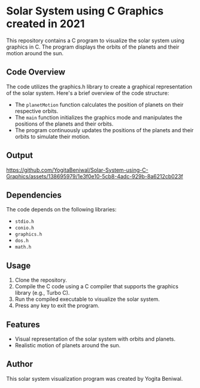 # Solar System using C Graphics created in 2021

This repository contains a C program to visualize the solar system using graphics in C. The program displays the orbits of the planets and their motion around the sun.

## Code Overview

The code utilizes the graphics.h library to create a graphical representation of the solar system. Here's a brief overview of the code structure:

- The `planetMotion` function calculates the position of planets on their respective orbits.
- The `main` function initializes the graphics mode and manipulates the positions of the planets and their orbits.
- The program continuously updates the positions of the planets and their orbits to simulate their motion.

## Output
https://github.com/YogitaBeniwal/Solar-System-using-C-Graphics/assets/138695979/1e3f0e10-5cb8-4adc-929b-8a6212cb023f

## Dependencies
The code depends on the following libraries:
- `stdio.h`
- `conio.h`
- `graphics.h`
- `dos.h`
- `math.h`

## Usage
1. Clone the repository.
2. Compile the C code using a C compiler that supports the graphics library (e.g., Turbo C).
3. Run the compiled executable to visualize the solar system.
4. Press any key to exit the program.

## Features
- Visual representation of the solar system with orbits and planets.
- Realistic motion of planets around the sun.

## Author
This solar system visualization program was created by Yogita Beniwal.



